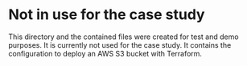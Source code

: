 # Not in use for the case study
This directory and the contained files were created for test and demo purposes.
It is currently not used for the case study.
It contains the configuration to deploy an AWS S3 bucket with Terraform.